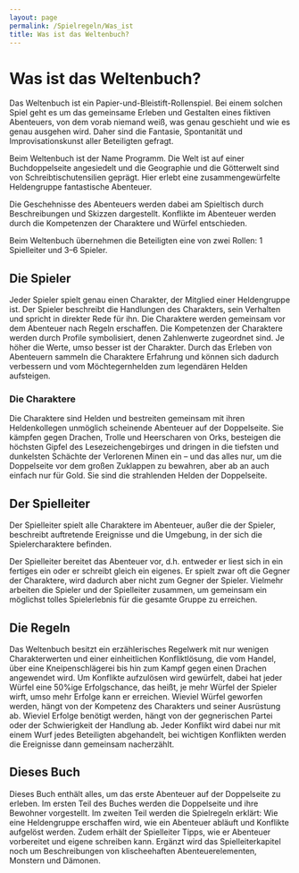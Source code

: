 ```yaml
---
layout: page
permalink: /Spielregeln/Was_ist
title: Was ist das Weltenbuch?
---
```


# Was ist das Weltenbuch?

Das Weltenbuch ist ein Papier-und-Bleistift-Rollenspiel. Bei einem solchen Spiel geht es um das gemeinsame Erleben und Gestalten eines fiktiven Abenteuers, von dem vorab niemand weiß, was genau geschieht und wie es genau ausgehen wird. Daher sind die Fantasie, Spontanität und Improvisationskunst aller Beteiligten gefragt.

Beim Weltenbuch ist der Name Programm. Die Welt ist auf einer Buchdoppelseite angesiedelt und die Geographie und die Götterwelt sind von Schreibtischutensilien geprägt. Hier erlebt eine zusammengewürfelte Heldengruppe fantastische Abenteuer.

Die Geschehnisse des Abenteuers werden dabei am Spieltisch durch Beschreibungen und Skizzen dargestellt. Konflikte im Abenteuer werden durch die Kompetenzen der Charaktere und Würfel entschieden.

Beim Weltenbuch übernehmen die Beteiligten eine von zwei Rollen: 1 Spielleiter und 3&ndash;6 Spieler.

## Die Spieler

Jeder Spieler spielt genau einen Charakter, der Mitglied einer Heldengruppe ist. Der Spieler beschreibt die Handlungen des Charakters, sein Verhalten und spricht in direkter Rede für ihn. Die Charaktere werden gemeinsam vor dem Abenteuer nach Regeln erschaffen. Die Kompetenzen der Charaktere werden durch Profile symbolisiert, denen Zahlenwerte zugeordnet sind. Je höher die Werte, umso besser ist der Charakter. Durch das Erleben von Abenteuern sammeln die Charaktere Erfahrung und können sich dadurch verbessern und vom Möchtegernhelden zum legendären Helden aufsteigen.

### Die Charaktere

Die Charaktere sind Helden und bestreiten gemeinsam mit ihren Heldenkollegen unmöglich scheinende Abenteuer auf der Doppelseite. Sie kämpfen gegen Drachen, Trolle und Heerscharen von Orks, besteigen die höchsten Gipfel des Lesezeichengebirges und dringen in die tiefsten und dunkelsten Schächte der Verlorenen Minen ein &ndash; und das alles nur, um die Doppelseite vor dem großen Zuklappen zu bewahren, aber ab an auch einfach nur für Gold. Sie sind die strahlenden Helden der Doppelseite.

## Der Spielleiter

Der Spielleiter spielt alle Charaktere im Abenteuer, außer die der Spieler, beschreibt auftretende Ereignisse und die Umgebung, in der sich die Spielercharaktere befinden.

Der Spielleiter bereitet das Abenteuer vor, d.h. entweder er liest sich in ein fertiges ein oder er schreibt gleich ein eigenes. Er spielt zwar oft die Gegner der Charaktere, wird dadurch aber nicht zum Gegner der Spieler. Vielmehr arbeiten die Spieler und der Spielleiter zusammen, um gemeinsam ein möglichst tolles Spielerlebnis für die gesamte Gruppe zu erreichen.

## Die Regeln

Das Weltenbuch besitzt ein erzählerisches Regelwerk mit nur wenigen Charakterwerten und einer einheitlichen Konfliktlösung, die vom Handel, über eine Kneipenschlägerei bis hin zum Kampf gegen einen Drachen angewendet wird. Um Konflikte aufzulösen wird gewürfelt, dabei hat jeder Würfel eine 50%ige Erfolgschance, das heißt, je mehr Würfel der Spieler wirft, umso mehr Erfolge kann er erreichen. Wieviel Würfel geworfen werden, hängt von der Kompetenz des Charakters und seiner Ausrüstung ab. Wieviel Erfolge benötigt werden, hängt von der gegnerischen Partei oder der Schwierigkeit der Handlung ab. Jeder Konflikt wird dabei nur mit einem Wurf jedes Beteiligten abgehandelt, bei wichtigen Konflikten werden die Ereignisse dann gemeinsam nacherzählt.

## Dieses Buch

Dieses Buch enthält alles, um das erste Abenteuer auf der Doppelseite zu erleben. Im ersten Teil des Buches werden die Doppelseite und ihre Bewohner vorgestellt. Im zweiten Teil werden die Spielregeln erklärt: Wie eine Heldengruppe erschaffen wird, wie ein Abenteuer abläuft und Konflikte aufgelöst werden. Zudem erhält der Spielleiter Tipps, wie er Abenteuer vorbereitet und eigene schreiben kann. Ergänzt wird das Spielleiterkapitel noch um Beschreibungen von klischeehaften Abenteuerelementen, Monstern und Dämonen.
